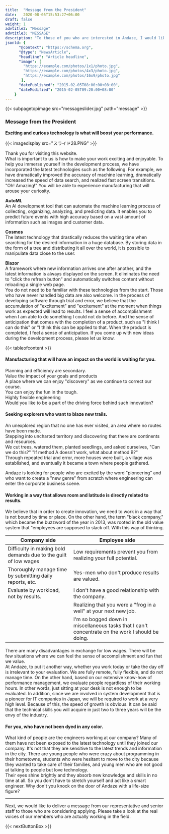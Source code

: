 ```yaml
---
title:  "Message from the President"
date:   2020-08-05T15:53:27+06:00
draft: false
weight: 1
advtitle2: "Message"
advtitle3: "MESSAGE"
description: "To those of you who are interested in Andaze, I would like to send you a message from our representative, Mr. Arai."
jsonld: {
      "@context": "https://schema.org",
      "@type": "NewsArticle",
      "headline": "Article headline",
      "image": [
        "https://example.com/photos/1x1/photo.jpg",
        "https://example.com/photos/4x3/photo.jpg",
        "https://example.com/photos/16x9/photo.jpg"
       ],
      "datePublished": "2015-02-05T08:00:00+08:00",
      "dateModified": "2015-02-05T09:20:00+08:00"
    }
---
```

{{< subpagetopimage src="messageslider.jpg" path="message" >}}

### Message from the President

**Exciting and curious technology is what will boost your performance.**

{{< imagedisplay  src="スライド28.PNG"  >}}

Thank you for visiting this website.  
What is important to us is how to make your work exciting and enjoyable. To help you immerse yourself in the development process, we have incorporated the latest technologies such as the following. For example, we have dramatically improved the accuracy of machine learning, dramatically increased the speed of data search, and realized fast screen transitions. "Oh! Amazing!" You will be able to experience manufacturing that will arouse your curiosity.

**AutoML**  
An AI development tool that can automate the machine learning process of collecting, organizing, analyzing, and predicting data. It enables you to predict future events with high accuracy based on a vast amount of information such as images and customer data.

**Cosmos**  
The latest technology that drastically reduces the waiting time when searching for the desired information in a huge database. By storing data in the form of a tree and distributing it all over the world, it is possible to manipulate data close to the user.

**Blazor**     
A framework where new information arrives one after another, and the latest information is always displayed on the screen. It eliminates the need to "click the refresh button" and automatically switches content without reloading a single web page.  
You do not need to be familiar with these technologies from the start. Those who have never handled big data are also welcome. In the process of developing software through trial and error, we believe that the accumulation of "excitement" and "excitement" at the moment when things work as expected will lead to results. I feel a sense of accomplishment when I am able to do something I could not do before. And the sense of anticipation that comes with the completion of a product, such as "I think I can do this" or "I think this can be applied to that. When the product is completed, I feel a sense of anticipation. If you come up with new ideas during the development process, please let us know.

{{< tableofcontent >}}

#### Manufacturing that will have an impact on the world is waiting for you.

Planning and efficiency are secondary.  
Value the impact of your goals and products  
A place where we can enjoy "discovery" as we continue to correct our course.  
You can enjoy the fun in the tough.  
Highly flexible engineering  
Would you like to be a part of the driving force behind such innovation?

#### Seeking explorers who want to blaze new trails.

An unexplored region that no one has ever visited, an area where no routes have been made.  
Stepping into uncharted territory and discovering that there are continents and resources.  
We cut trees, watered them, planted seedlings, and asked ourselves, "Can we do this?" "If method A doesn't work, what about method B?"  
Through repeated trial and error, more houses were built, a village was established, and eventually it became a town where people gathered.

Andaze is looking for people who are excited by the word "pioneering" and who want to create a "new genre" from scratch where engineering can enter the corporate business scene.

#### Working in a way that allows room and latitude is directly related to results.

We believe that in order to create innovation, we need to work in a way that is not bound by time or place. On the other hand, the term "black company," which became the buzzword of the year in 2013, was rooted in the old value system that "employees are supposed to slack off. With this way of thinking.  

<div class="table-width">

|**Company side**|**Employee side**|
|---|---|
|Difficulty in making bold demands due to the guilt of low wages|Low requirements prevent you from realizing your full potential.|
|Thoroughly manage time by submitting daily reports, etc.|Yes-men who don't produce results are valued.|
|Evaluate by workload, not by results.|I don't have a good relationship with the company.|
| |Realizing that you were a "frog in a well" at your next new job.|
| |I'm so bogged down in miscellaneous tasks that I can't concentrate on the work I should be doing.|

</div>

There are many disadvantages in exchange for low wages. There will be few situations where we can feel the sense of accomplishment and fun that we value.  
At Andaze, to put it another way, whether you work today or take the day off is irrelevant to your evaluation. We are fully remote, fully flexible, and do not manage time. On the other hand, based on our extensive know-how of performance management, we evaluate people regardless of their working hours. In other words, just sitting at your desk is not enough to be evaluated. In addition, since we are involved in system development that is a pioneer for IT companies in Japan, we will be required to work at a very high level. Because of this, the speed of growth is obvious. It can be said that the technical skills you will acquire in just two to three years will be the envy of the industry.

#### For you, who have not been dyed in any color.
What kind of people are the engineers working at our company? Many of them have not been exposed to the latest technology until they joined our company. It's not that they are sensitive to the latest trends and information in the city. There are young people who were crazy about programming in their hometowns, students who were hesitant to move to the city because they wanted to take care of their families, and young men who are not good at talking to people but love technology.  
Their eyes shine brightly and they absorb new knowledge and skills in no time at all. So you don't have to stretch yourself and act like a smart engineer. Why don't you knock on the door of Andaze with a life-size figure?

---

Next, we would like to deliver a message from our representative and senior staff to those who are considering applying. Please take a look at the real voices of our members who are actually working in the field.

{{< nextButtonBox >}}
